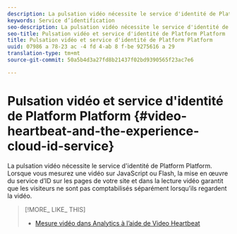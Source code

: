 ```yaml
---
description: La pulsation vidéo nécessite le service d'identité de Platform Platform. Lorsque vous mesurez une vidéo sur JavaScript ou Flash, la mise en œuvre du service d’ID sur les pages de votre site et dans la lecture vidéo garantit que les visiteurs ne sont pas comptabilisés séparément lorsqu’ils regardent la vidéo.
keywords: Service d’identification
seo-description: La pulsation vidéo nécessite le service d'identité de Platform Platform. Lorsque vous mesurez une vidéo sur JavaScript ou Flash, la mise en œuvre du service d’ID sur les pages de votre site et dans la lecture vidéo garantit que les visiteurs ne sont pas comptabilisés séparément lorsqu’ils regardent la vidéo.
seo-title: Pulsation vidéo et service d'identité de Platform Platform
title: Pulsation vidéo et service d'identité de Platform Platform
uuid: 07986 a 78-23 ac -4 fd 4-ab 8 f-be 9275616 a 29
translation-type: tm+mt
source-git-commit: 50a5b4d3a27fd8b21437f02bd9390565f23ac7e6

---
```



# Pulsation vidéo et service d&#39;identité de Platform Platform {#video-heartbeat-and-the-experience-cloud-id-service}

La pulsation vidéo nécessite le service d&#39;identité de Platform Platform. Lorsque vous mesurez une vidéo sur JavaScript ou Flash, la mise en œuvre du service d’ID sur les pages de votre site et dans la lecture vidéo garantit que les visiteurs ne sont pas comptabilisés séparément lorsqu’ils regardent la vidéo.

>[!MORE_ LIKE_ THIS]
>
>* [Mesure vidéo dans Analytics à l’aide de Video Heartbeat](https://marketing.adobe.com/resources/help/en_US/sc/appmeasurement/hbvideo/)

